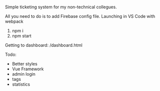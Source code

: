 ﻿Simple ticketing system for my non-technical collegues.

All you need to do is to add Firebase config file.
Launching in VS Code with webpack
1. npm i
2. npm start

Getting to dashboard: /dashboard.html

Todo:
 - Better styles
 - Vue Framework
 - admin login
 - tags
 - statistics
